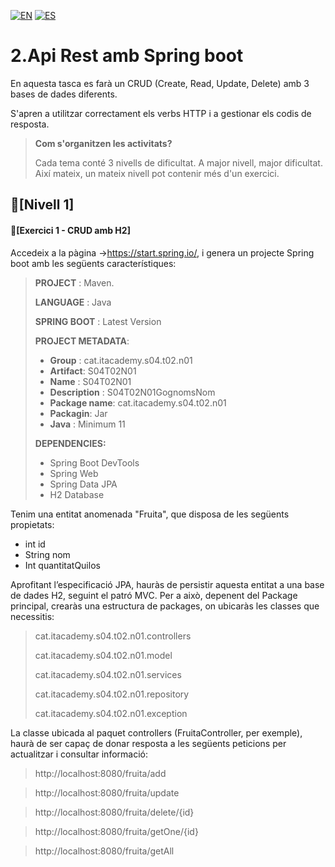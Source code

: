 [![EN](https://img.shields.io/badge/EN-blue.svg?logo=googletranslate&logoColor=white)]()
[![ES](https://img.shields.io/badge/ES-red.svg?logo=googletranslate&logoColor=white)]()

2.Api Rest amb Spring boot
=

En aquesta tasca es farà un CRUD (Create, Read, Update, Delete) amb 3 bases de dades diferents.

S'apren a utilitzar correctament els verbs HTTP i a gestionar els codis de resposta.

>**Com s'organitzen les activitats?**
>
>Cada tema conté 3 nivells de dificultat. A major nivell, major dificultat. Així mateix, un mateix nivell pot contenir més d'un exercici.

🌟[Nivell 1]
-

#### 📍[Exercici 1 - CRUD amb H2]

Accedeix a la pàgina ->https://start.spring.io/, i genera un projecte Spring boot amb les següents característiques:

>**PROJECT** : Maven.
>
> **LANGUAGE** : Java
>
> **SPRING BOOT** : Latest Version
>
> **PROJECT METADATA**:
>
>- **Group** : cat.itacademy.s04.t02.n01
>- **Artifact**: S04T02N01
>- **Name** : S04T02N01
>- **Description** : S04T02N01GognomsNom
>- **Package name**: cat.itacademy.s04.t02.n01
>- **Packagin**: Jar
>- **Java** : Minimum 11
>
>**DEPENDENCIES:**
> - Spring Boot DevTools 
> - Spring Web
> - Spring Data JPA
> - H2 Database

Tenim una entitat anomenada "Fruita", que disposa de les següents propietats:

- int id
- String nom
- Int quantitatQuilos

Aprofitant l’especificació JPA, hauràs de persistir aquesta entitat a una base de dades H2, seguint el patró MVC.
Per a això, depenent del Package principal, crearàs una estructura de packages, on ubicaràs les classes que necessitis:

>cat.itacademy.s04.t02.n01.controllers
> 
>cat.itacademy.s04.t02.n01.model
> 
>cat.itacademy.s04.t02.n01.services
> 
>cat.itacademy.s04.t02.n01.repository
> 
>cat.itacademy.s04.t02.n01.exception

La classe ubicada al paquet controllers (FruitaController, per exemple),
haurà de ser capaç de donar resposta a les següents peticions per actualitzar i consultar informació:

>http://localhost:8080/fruita/add

>http://localhost:8080/fruita/update

>http://localhost:8080/fruita/delete/{id}

>http://localhost:8080/fruita/getOne/{id}

>http://localhost:8080/fruita/getAll
